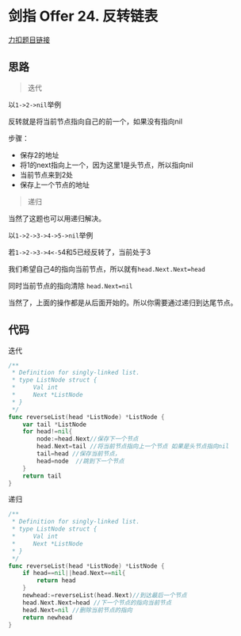 # 剑指 Offer 24. 反转链表

[力扣题目链接](https://leetcode-cn.com/problems/fan-zhuan-lian-biao-lcof/)

## 思路

> 迭代

以`1->2->nil`举例

反转就是将当前节点指向自己的前一个，如果没有指向nil

步骤：

* 保存2的地址
* 将1的next指向上一个，因为这里1是头节点，所以指向nil
* 当前节点来到2处
* 保存上一个节点的地址

> 递归

当然了这题也可以用递归解决。

以`1->2->3->4->5->nil`举例

若`1->2->3->4<-5`4和5已经反转了，当前处于3

我们希望自己4的指向当前节点，所以就有`head.Next.Next=head`

同时当前节点的指向清除 `head.Next=nil`

当然了，上面的操作都是从后面开始的。所以你需要通过递归到达尾节点。

## 代码

迭代

```go
/**
 * Definition for singly-linked list.
 * type ListNode struct {
 *     Val int
 *     Next *ListNode
 * }
 */
func reverseList(head *ListNode) *ListNode {
    var tail *ListNode
    for head!=nil{
        node:=head.Next//保存下一个节点
        head.Next=tail //将当前节点指向上一个节点 如果是头节点指向nil
        tail=head //保存当前节点，
        head=node  //跳到下一个节点
    }
    return tail
}
```

递归

```go
/**
 * Definition for singly-linked list.
 * type ListNode struct {
 *     Val int
 *     Next *ListNode
 * }
 */
func reverseList(head *ListNode) *ListNode {
    if head==nil||head.Next==nil{
        return head
    }
    newhead:=reverseList(head.Next)//到达最后一个节点 
    head.Next.Next=head //下一个节点的指向当前节点
    head.Next=nil //删除当前节点的指向
    return newhead
}
```

